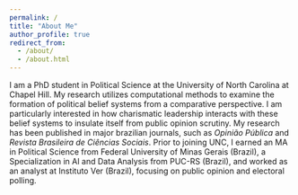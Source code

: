 ```yaml
---
permalink: /
title: "About Me"
author_profile: true
redirect_from: 
  - /about/
  - /about.html
---
```


I am a PhD student in Political Science at the University of North Carolina at Chapel Hill. My research utilizes computational methods to examine the formation of political belief systems from a comparative perspective. I am particularly interested in how charismatic leadership interacts with these belief systems to insulate itself from public opinion scrutiny. My research has been published in major brazilian journals, such as *Opinião Pública* and *Revista Brasileira de Ciências Sociais*. Prior to joining UNC, I earned an MA in Political Science from Federal University of Minas Gerais (Brazil), a Specialization in AI and Data Analysis from PUC-RS (Brazil), and worked as an analyst at Instituto Ver (Brazil), focusing on public opinion and electoral polling.
